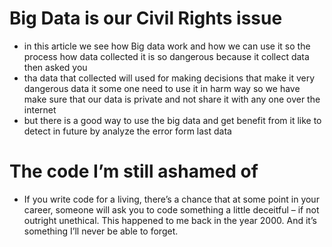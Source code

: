 # Big Data is our Civil Rights issue
- in this article we see how Big data work and how we can use it so the process how data collected it is so dangerous because it collect data then asked you 
- tha data that collected will used for making decisions that make it very dangerous data it some one need to use it in harm way so we have make sure that our data is private and not share it with any one over the internet 
- but there is a good way to use the big data and get benefit from it like to detect in future by analyze the  error form last data 

# The code I’m still ashamed of
- If you write code for a living, there’s a chance that at some point in your career, someone will ask you to code something a little deceitful – if not outright unethical. This happened to me back in the year 2000. And it’s something I’ll never be able to forget.